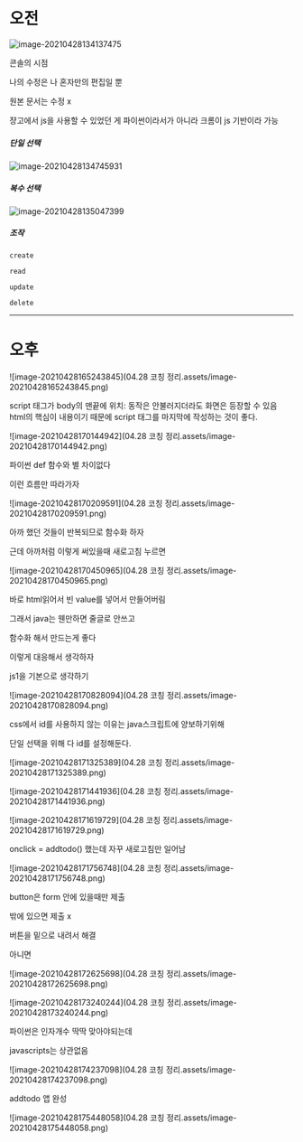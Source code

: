 # 오전



![image-20210428134137475](C:\Users\na0i\AppData\Roaming\Typora\typora-user-images\image-20210428134137475.png)

콘솔의 시점



나의 수정은 나 혼자만의 편집일 뿐

원본 문서는 수정 x



쟝고에서 js을 사용할 수 있었던 게 파이썬이라서가 아니라 크롬이 js 기반이라 가능



##### 단일 선택

![image-20210428134745931](C:\Users\na0i\AppData\Roaming\Typora\typora-user-images\image-20210428134745931.png)



##### 복수 선택

![image-20210428135047399](C:\Users\na0i\AppData\Roaming\Typora\typora-user-images\image-20210428135047399.png)



##### 조작

`create `

`read`

`update`

`delete`



---------------

# 오후

![image-20210428165243845](04.28 코칭 정리.assets/image-20210428165243845.png)

script 태그가 body의 맨끝에 위치: 동작은 안불러지더라도 화면은 등장할 수 있음 html의 핵심이 내용이기 때문에 script 태그를 마지막에 작성하는 것이 좋다.



![image-20210428170144942](04.28 코칭 정리.assets/image-20210428170144942.png)

파이썬 def 함수와 별 차이없다

이런 흐름만 따라가자



![image-20210428170209591](04.28 코칭 정리.assets/image-20210428170209591.png)

아까 했던 것들이 반복되므로 함수화 하자



근데 아까처럼 이렇게 써있을때 새로고침 누르면

![image-20210428170450965](04.28 코칭 정리.assets/image-20210428170450965.png)

바로 html읽어서 빈 value를 넣어서 만들어버림

그래서 java는 웬만하면 줄글로 안쓰고

함수화 해서 만드는게 좋다



이렇게 대응해서 생각하자

js1을 기본으로 생각하기

![image-20210428170828094](04.28 코칭 정리.assets/image-20210428170828094.png)



css에서 id를 사용하지 않는 이유는 java스크립트에 양보하기위해

단일 선택을 위해 다 id를 설정해둔다.

![image-20210428171325389](04.28 코칭 정리.assets/image-20210428171325389.png)

![image-20210428171441936](04.28 코칭 정리.assets/image-20210428171441936.png)



![image-20210428171619729](04.28 코칭 정리.assets/image-20210428171619729.png)

onclick = addtodo() 했는데 자꾸 새로고침만 일어남



![image-20210428171756748](04.28 코칭 정리.assets/image-20210428171756748.png)

button은 form 안에 있을때만 제출

밖에 있으면 제출 x



버튼을 밑으로 내려서 해결



아니면

![image-20210428172625698](04.28 코칭 정리.assets/image-20210428172625698.png)





![image-20210428173240244](04.28 코칭 정리.assets/image-20210428173240244.png)

파이썬은 인자개수 딱딱 맞아야되는데

javascripts는 상관없음



![image-20210428174237098](04.28 코칭 정리.assets/image-20210428174237098.png)

addtodo 앱 완성

![image-20210428175448058](04.28 코칭 정리.assets/image-20210428175448058.png)